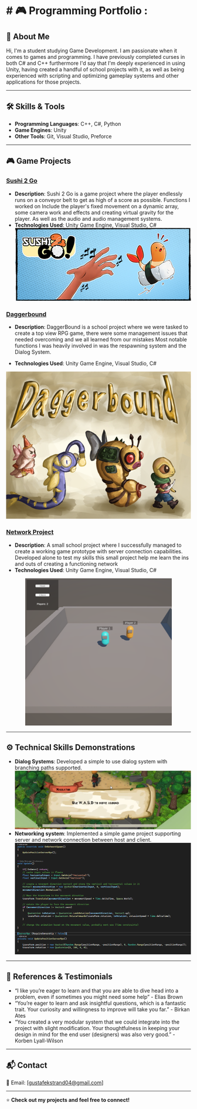 <h1> # 🎮 Programming Portfolio :</h2>

## 👋 About Me
Hi, I'm a student studying Game Development. I am passionate when it comes to games and programming.
I have previously completed curses in both C# and C++ furthermore I'd say that I'm deeply experienced in using Unity,
having created a handful of school projects with it,
as well as being experienced with scripting and optimizing gameplay systems and other applications for those projects.

---

## 🛠 Skills & Tools
- **Programming Languages**: C++, C#, Python
- **Game Engines**: Unity
- **Other Tools**: Git, Visual Studio, Preforce

---

## 🎮 Game Projects
### [Sushi 2 Go](https://github.com/psycho0403/Sushi-2-Go/tree/main)
- **Description**: Sushi 2 Go is a game project where the player endlessly runs on a conveyor belt to get as high of a score as possible.
Functions I worked on Include the player's fixed movement on a dynamic array, some camera work and effects and creating virtual gravity for the player. As well as the audio and audio management systems.
- **Technologies Used**: Unity Game Engine, Visual Studio, C#
  ![Project Screenshot](https://github.com/psycho0403/psycho0403/blob/main/Sushi_2_Go_Banner)

### [Daggerbound](https://github.com/psycho0403/Daggerbound)
- **Description**: DaggerBound is a school project where we were tasked to create a top view RPG game, there were some management issues that needed overcoming and we all learned from our mistakes
Most notable functions I was heavily involved in was the respawning system and the Dialog System.

- **Technologies Used**: Unity Game Engine, Visual Studio, C#
<div align="center">
  <img src="https://github.com/psycho0403/psycho0403/blob/main/DaggerboundBanner.png">
</div>

### [Network Project](https://github.com/psycho0403/NetworkProject)
- **Description**: A small school project where I successfully managed to create a working game prototype with server connection capabilities.
Developed alone to test my skills this small project help me learn the ins and outs of creating a functioning network
- **Technologies Used**: Unity Game Engine, Visual Studio, C#
<div align="center">
 <img src="https://github.com/psycho0403/psycho0403/blob/main/NetworkProject_showcasePicture" width="400" height="400">
</div>

---

## ⚙️ Technical Skills Demonstrations
- **Dialog Systems**: Developed a simple to use dialog system with branching paths supported.
   <div align="center">
  <img src="https://github.com/psycho0403/Daggerbound/blob/main/DialogInGame.png">
  </div>
- **Networking system**: Implemented a simple game project supporting server and network connection between host and client.
  <div align="center">
  <img src="https://github.com/psycho0403/NetworkProject/blob/main/NetworkMovementsynk.png">
  </div>

---

## 📢 References & Testimonials
- “I like you’re eager to learn and that you are able to dive head into a problem, even if sometimes you might need some help” - Elias Brown
- “You’re eager to learn and ask insightful questions, which is a fantastic trait. Your curiosity and willingness to improve will take you far.” - Birkan Ates
- “You created a very modular system that we could integrate into the project with slight modification. Your thoughtfulness in keeping your design in mind for the end user (designers) was also very good.” - Korben Lyall-Wilson

---

## 📬 Contact
📧 Email: [gustafekstrand04@gmail.com] 

---

⭐ **Check out my projects and feel free to connect!**
